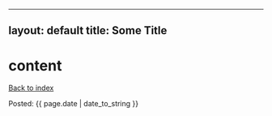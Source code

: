 ---
layout: default
title: Some Title
-----------------
<style>
	{% include styles.css %}
</style>


# content


<p>
    <a href="http://blog.spameri.cz">Back to index</a>
</p>
<p class="meta">Posted: {{ page.date | date_to_string }}</p>
